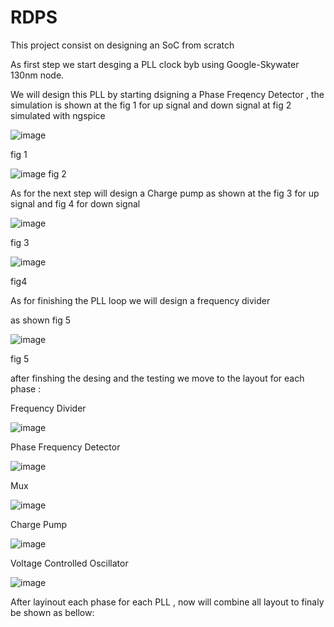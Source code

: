 # RDPS
This project consist on designing an SoC from scratch

As first step we start desging a PLL clock byb using  Google-Skywater 130nm node.

We will design this PLL by starting dsigning a Phase Freqency Detector , the simulation is shown at the fig 1 for up signal and down signal at fig 2 simulated with ngspice

![image](https://user-images.githubusercontent.com/67355283/163258394-fe32b510-f768-4d3f-bcc7-3bb8883da135.png)

 
fig 1

 ![image](https://user-images.githubusercontent.com/67355283/163258942-15a8e1be-91c3-408d-9e7c-616cfe426cc0.png)
fig 2


As for the next step will design a Charge pump as shown at the fig 3 for up signal and fig 4 for down signal

![image](https://user-images.githubusercontent.com/67355283/163259101-efecef59-f641-4cb5-9203-c54ed5c12c6b.png)

 
fig 3


![image](https://user-images.githubusercontent.com/67355283/163259224-9c886215-c274-4dae-86e2-ec99eeecc33a.png)

 
fig4

As for finishing the PLL loop we will design a frequency divider

as shown fig 5


![image](https://user-images.githubusercontent.com/67355283/163259443-48659111-87f6-4619-aea3-b2dcc02ff700.png)

 
fig 5

 after finshing the desing and the testing we move to the layout for each phase :

Frequency Divider

![image](https://user-images.githubusercontent.com/67355283/163259856-508f04c7-7645-48de-a37b-fa23d08f83f4.png)

 
Phase Frequency Detector


![image](https://user-images.githubusercontent.com/67355283/163259962-9b46a119-7ac5-40f5-a893-62b3611dc236.png)

 
Mux

![image](https://user-images.githubusercontent.com/67355283/163260069-2abc665b-c20d-41cf-86d0-6001ccacfd03.png)

 

Charge Pump


![image](https://user-images.githubusercontent.com/67355283/163260260-842e908a-6ffe-4a42-85f1-9efcb281b3cd.png)


 

Voltage Controlled Oscillator

![image](https://user-images.githubusercontent.com/67355283/163260377-1492c22d-552a-4632-93a3-c43ae525b38b.png)


 

After layinout each phase for each PLL , now will combine all layout to finaly be shown as bellow:

 










